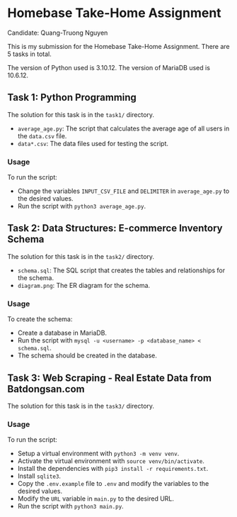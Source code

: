 # Homebase Take-Home Assignment

Candidate: Quang-Truong Nguyen

This is my submission for the Homebase Take-Home Assignment. There are 5 tasks in total.

The version of Python used is 3.10.12. The version of MariaDB used is 10.6.12.

## Task 1: Python Programming

The solution for this task is in the `task1/` directory.
- `average_age.py`: The script that calculates the average age of all users in the `data.csv` file.
- `data*.csv`: The data files used for testing the script.

### Usage

To run the script:
- Change the variables `INPUT_CSV_FILE` and `DELIMITER` in `average_age.py` to the desired values.
- Run the script with `python3 average_age.py`.

## Task 2: Data Structures: E-commerce Inventory Schema 

The solution for this task is in the `task2/` directory.
- `schema.sql`: The SQL script that creates the tables and relationships for the schema.
- `diagram.png`: The ER diagram for the schema.

### Usage

To create the schema:
- Create a database in MariaDB.
- Run the script with `mysql -u <username> -p <database_name> < schema.sql`.
- The schema should be created in the database.

## Task 3: Web Scraping - Real Estate Data from Batdongsan.com

The solution for this task is in the `task3/` directory.

### Usage

To run the script:
- Setup a virtual environment with `python3 -m venv venv`.
- Activate the virtual environment with `source venv/bin/activate`.
- Install the dependencies with `pip3 install -r requirements.txt`.
- Install `sqlite3`.
- Copy the `.env.example` file to `.env` and modify the variables to the desired values.
- Modify the `URL` variable in `main.py` to the desired URL.
- Run the script with `python3 main.py`.